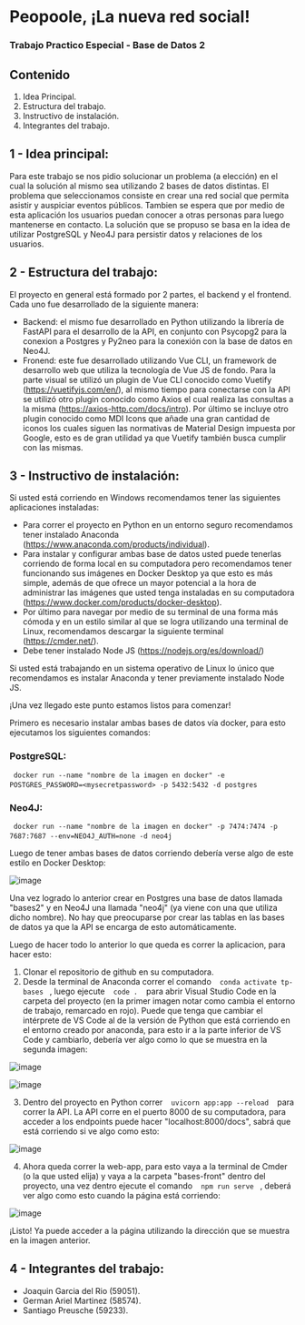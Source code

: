 # Peopoole, ¡La nueva red social!
### Trabajo Practico Especial - Base de Datos 2

## Contenido
1. Idea Principal.
2. Estructura del trabajo.
3. Instructivo de instalación.
4. Integrantes del trabajo.

## 1 - Idea principal:
Para este trabajo se nos pidio solucionar un problema (a elección) en el cual la solución al mismo sea utilizando 2 bases de datos distintas. El problema que seleccionamos consiste en crear una red social que permita asistir y auspiciar eventos públicos. Tambien se espera que por medio de esta aplicación los usuarios puedan conocer a otras personas para luego mantenerse en contacto. La solución que se propuso se basa en la idea de utilizar PostgreSQL y Neo4J para persistir datos y relaciones de los usuarios.

## 2 - Estructura del trabajo:
El proyecto en general está formado por 2 partes, el backend y el frontend. Cada uno fue desarrollado de la siguiente manera:
- Backend: el mismo fue desarrollado en Python utilizando la librería de FastAPI para el desarrollo de la API, en conjunto con Psycopg2 para la conexion a Postgres y Py2neo para la conexión con la base de datos en Neo4J.
- Fronend: este fue desarrollado utilizando Vue CLI, un framework de desarrollo web que utiliza la tecnología de Vue JS de fondo. Para la parte visual se utilizó un plugin de Vue CLI conocido como Vuetify (https://vuetifyjs.com/en/), al mismo tiempo para conectarse con la API se utilizó otro plugin conocido como Axios el cual realiza las consultas a la misma (https://axios-http.com/docs/intro). Por último se incluye otro plugin conocido como MDI Icons que añade una gran cantidad de iconos los cuales siguen las normativas de Material Design impuesta por Google, esto es de gran utilidad ya que Vuetify también busca cumplir con las mismas.

## 3 - Instructivo de instalación:
Si usted está corriendo en Windows recomendamos tener las siguientes aplicaciones instaladas:
- Para correr el proyecto en Python en un entorno seguro recomendamos tener instalado Anaconda (https://www.anaconda.com/products/individual).
- Para instalar y configurar ambas base de datos usted puede tenerlas corriendo de forma local en su computadora pero recomendamos tener funcionando sus imágenes en Docker Desktop ya que esto es más simple, además de que ofrece un mayor potencial a la hora de administrar las imágenes que usted tenga instaladas en su computadora (https://www.docker.com/products/docker-desktop).
- Por último para navegar por medio de su terminal de una forma más cómoda y en un estilo similar al que se logra utilizando una terminal de Linux, recomendamos descargar la siguiente terminal (https://cmder.net/).
- Debe tener instalado Node JS (https://nodejs.org/es/download/)

Si usted está trabajando en un sistema operativo de Linux lo único que recomendamos es instalar Anaconda y tener previamente instalado Node JS.

¡Una vez llegado este punto estamos listos para comenzar!

Primero es necesario instalar ambas bases de datos vía docker, para esto ejecutamos los siguientes comandos:

### PostgreSQL:
` ` `docker run --name "nombre de la imagen en docker" -e POSTGRES_PASSWORD=<mysecretpassword> -p 5432:5432 -d postgres` ` `
### Neo4J:
` ` `docker run --name "nombre de la imagen en docker" -p 7474:7474 -p 7687:7687 --env=NEO4J_AUTH=none -d neo4j` ` `

Luego de tener ambas bases de datos corriendo debería verse algo de este estilo en Docker Desktop:
  
![image](https://user-images.githubusercontent.com/18686695/146066637-35f1b745-ad4e-45ad-969a-2ec3d6b32493.png)

Una vez logrado lo anterior crear en Postgres una base de datos llamada "bases2" y en Neo4J una llamada "neo4j" (ya viene con una que utiliza dicho nombre). No hay que preocuparse por crear las tablas en las bases de datos ya que la API se encarga de esto automáticamente.
  
Luego de hacer todo lo anterior lo que queda es correr la aplicacion, para hacer esto:
1. Clonar el repositorio de github en su computadora.
2. Desde la terminal de Anaconda correr el comando ` ` `conda activate tp-bases` ` `, luego ejecute ` ` `code .` ` ` para abrir Visual Studio Code en la carpeta del proyecto (en la primer imagen notar como cambia el entorno de trabajo, remarcado en rojo). Puede que tenga que cambiar el intérprete de VS Code al de la versión de Python que está corriendo en el entorno creado por anaconda, para esto ir a la parte inferior de VS Code y cambiarlo, debería ver algo como lo que se muestra en la segunda imagen:
  
  ![image](https://user-images.githubusercontent.com/18686695/146067629-7f23da7f-5104-4942-a34b-6fff7e97c95a.png)
  
  ![image](https://user-images.githubusercontent.com/18686695/146067949-17488dca-07c0-448d-ab4d-06b29209035a.png)

3. Dentro del proyecto en Python correr ` ` `uvicorn app:app --reload` ` ` para correr la API. La API corre en el puerto 8000 de su computadora, para acceder a los endpoints puede hacer "localhost:8000/docs", sabrá que está corriendo si ve algo como esto:
  
  ![image](https://user-images.githubusercontent.com/18686695/146068459-993ae6d4-ec98-4518-aea0-6462cae560df.png)

4. Ahora queda correr la web-app, para esto vaya a la terminal de Cmder (o la que usted elija) y vaya a la carpeta "bases-front" dentro del proyecto, una vez dentro ejecute el comando ` ` `npm run serve` ` `, deberá ver algo como esto cuando la página está corriendo:
  
  ![image](https://user-images.githubusercontent.com/18686695/146068764-02583472-798e-4073-81a3-94393411873d.png)

¡Listo! Ya puede acceder a la página utilizando la dirección que se muestra en la imagen anterior.
  
## 4 - Integrantes del trabajo:
  - Joaquin Garcia del Rio (59051).
  - German Ariel Martinez (58574).
  - Santiago Preusche (59233).
